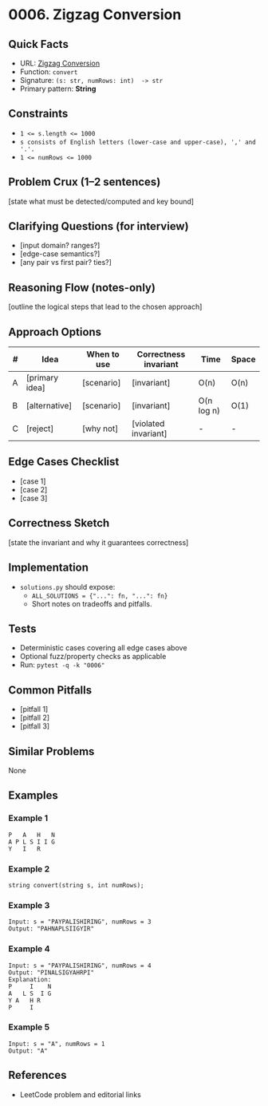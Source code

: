# 0006. Zigzag Conversion

## Quick Facts

- URL: [Zigzag Conversion](https://leetcode.com/problems/zigzag-conversion/)
- Function: `convert`
- Signature: `(s: str, numRows: int)  -> str`
- Primary pattern: **String**

## Constraints

- `1 <= s.length <= 1000`
- `s consists of English letters (lower-case and upper-case), ',' and '.'.`
- `1 <= numRows <= 1000`

## Problem Crux (1–2 sentences)

[state what must be detected/computed and key bound]

## Clarifying Questions (for interview)

- [input domain? ranges?]
- [edge-case semantics?]
- [any pair vs first pair? ties?]

## Reasoning Flow (notes-only)

[outline the logical steps that lead to the chosen approach]

## Approach Options

| # | Idea | When to use | Correctness invariant | Time | Space |
|---|------|-------------|-----------------------|------|-------|
| A | [primary idea] | [scenario] | [invariant] | O(n) | O(n) |
| B | [alternative] | [scenario] | [invariant] | O(n log n) | O(1) |
| C | [reject] | [why not] | [violated invariant] | - | - |

## Edge Cases Checklist

- [case 1]
- [case 2]
- [case 3]

## Correctness Sketch

[state the invariant and why it guarantees correctness]

## Implementation

- `solutions.py` should expose:
  - `ALL_SOLUTIONS = {"...": fn, "...": fn}`
  - Short notes on tradeoffs and pitfalls.

## Tests

- Deterministic cases covering all edge cases above
- Optional fuzz/property checks as applicable
- Run: `pytest -q -k "0006"`

## Common Pitfalls

- [pitfall 1]
- [pitfall 2]
- [pitfall 3]

## Similar Problems

None

## Examples

### Example 1

```text
P   A   H   N
A P L S I I G
Y   I   R
```

### Example 2

```text
string convert(string s, int numRows);
```

### Example 3

```text
Input: s = "PAYPALISHIRING", numRows = 3
Output: "PAHNAPLSIIGYIR"
```

### Example 4

```text
Input: s = "PAYPALISHIRING", numRows = 4
Output: "PINALSIGYAHRPI"
Explanation:
P     I    N
A   L S  I G
Y A   H R
P     I
```

### Example 5

```text
Input: s = "A", numRows = 1
Output: "A"
```

## References

- LeetCode problem and editorial links
